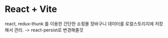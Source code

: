 # React + Vite

react, redux-thunk 를 이용한 간단한 쇼핑몰
장바구니 데이터를 로컬스토리지에 저장해서 관리.
-> react-persist로 변경해줄것
